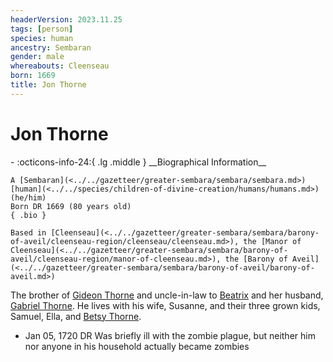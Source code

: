 ```yaml
---
headerVersion: 2023.11.25
tags: [person]
species: human
ancestry: Sembaran
gender: male
whereabouts: Cleenseau
born: 1669
title: Jon Thorne
---
```

# Jon Thorne
<div class="grid cards ext-narrow-margin ext-one-column" markdown>
- :octicons-info-24:{ .lg .middle } __Biographical Information__

    A [Sembaran](<../../gazetteer/greater-sembara/sembara/sembara.md>) [human](<../../species/children-of-divine-creation/humans/humans.md>) (he/him)  
    Born DR 1669 (80 years old)  
    { .bio }

    Based in [Cleenseau](<../../gazetteer/greater-sembara/sembara/barony-of-aveil/cleenseau-region/cleenseau/cleenseau.md>), the [Manor of Cleenseau](<../../gazetteer/greater-sembara/sembara/barony-of-aveil/cleenseau-region/manor-of-cleenseau.md>), the [Barony of Aveil](<../../gazetteer/greater-sembara/sembara/barony-of-aveil/barony-of-aveil.md>)
</div>


The brother of [Gideon Thorne](<./gideon-thorne.md>) and uncle-in-law to [Beatrix](<./beatrix-thorne.md>) and her husband, [Gabriel Thorne](<./gabriel-thorne.md>). He lives with his wife, Susanne, and their three grown kids, Samuel, Ella, and [Betsy Thorne](<./betsy-thorne.md>). 

* Jan 05, 1720 DR Was briefly ill with the zombie plague, but neither him nor anyone in his household actually became zombies
